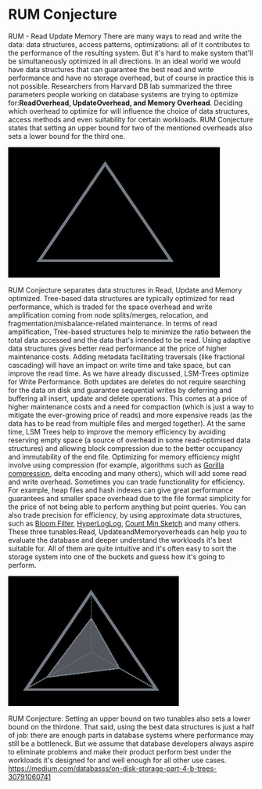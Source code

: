 # RUM Conjecture

RUM - Read Update Memory
There are many ways to read and write the data: data structures, access patterns, optimizations: all of it contributes to the performance of the resulting system. But it's hard to make system that'll be simultaneously optimized in all directions. In an ideal world we would have data structures that can guarantee the best read and write performance and have no storage overhead, but of course in practice this is not possible. Researchers from Harvard DB lab summarized the three parameters people working on database systems are trying to optimize for:**ReadOverhead, UpdateOverhead, and Memory Overhead**. Deciding which overhead to optimize for will influence the choice of data structures, access methods and even suitability for certain workloads. RUM Conjecture states that setting an upper bound for two of the mentioned overheads also sets a lower bound for the third one.

![image](../../media/RUM-Conjecture-image1.jpg)

RUM Conjecture separates data structures in Read, Update and Memory optimized.
Tree-based data structures are typically optimized for read performance, which is traded for the space overhead and write amplification coming from node splits/merges, relocation, and fragmentation/misbalance-related maintenance. In terms of read amplification, Tree-based structures help to minimize the ratio between the total data accessed and the data that's intended to be read. Using adaptive data structures gives better read performance at the price of higher maintenance costs. Adding metadata facilitating traversals (like fractional cascading) will have an impact on write time and take space, but can improve the read time.
As we have already discussed, LSM-Trees optimize for Write Performance. Both updates are deletes do not require searching for the data on disk and guarantee sequential writes by deferring and buffering all insert, update and delete operations. This comes at a price of higher maintenance costs and a need for compaction (which is just a way to mitigate the ever-growing price of reads) and more expensive reads (as the data has to be read from multiple files and merged together). At the same time, LSM Trees help to improve the memory efficiency by avoiding reserving empty space (a source of overhead in some read-optimised data structures) and allowing block compression due to the better occupancy and immutability of the end file.
Optimizing for memory efficiency might involve using compression (for example, algorithms such as [Gorilla compression](http://www.vldb.org/pvldb/vol8/p1816-teller.pdf), delta encoding and many others), which will add some read and write overhead. Sometimes you can trade functionality for efficiency. For example, heap files and hash indexes can give great performance guarantees and smaller space overhead due to the file format simplicity for the price of not being able to perform anything but point queries. You can also trade precision for efficiency, by using approximate data structures, such as [Bloom Filter](https://www.jasondavies.com/bloomfilter/), [HyperLogLog](https://research.neustar.biz/2012/10/25/sketch-of-the-day-hyperloglog-cornerstone-of-a-big-data-infrastructure/), [Count Min Sketch](https://redislabs.com/blog/count-min-sketch-the-art-and-science-of-estimating-stuff/) and many others.
These three tunables:Read, UpdateandMemoryoverheads can help you to evaluate the database and deeper understand the workloads it's best suitable for. All of them are quite intuitive and it's often easy to sort the storage system into one of the buckets and guess how it's going to perform.

![image](../../media/RUM-Conjecture-image2.jpg)

RUM Conjecture: Setting an upper bound on two tunables also sets a lower bound on the thirdone.
That said, using the best data structures is just a half of job: there are enough parts in database systems where performance may still be a bottleneck. But we assume that database developers always aspire to eliminate problems and make their product perform best under the workloads it's designed for and well enough for all other use cases.
<https://medium.com/databasss/on-disk-storage-part-4-b-trees-30791060741>
